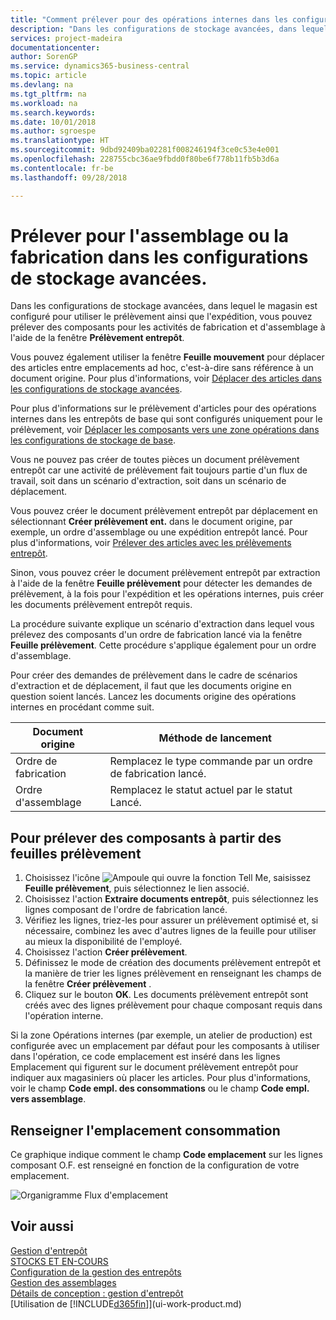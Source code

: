 ```yaml
---
title: "Comment prélever pour des opérations internes dans les configurations de stockage avancées | Microsoft Docs"
description: "Dans les configurations de stockage avancées, dans lequel le magasin est configuré pour utiliser le prélèvement ainsi que l'expédition, vous pouvez prélever des composants pour les activités de fabrication et d'assemblage à l'aide de la fenêtre **Prélèvement entrepôt**."
services: project-madeira
documentationcenter: 
author: SorenGP
ms.service: dynamics365-business-central
ms.topic: article
ms.devlang: na
ms.tgt_pltfrm: na
ms.workload: na
ms.search.keywords: 
ms.date: 10/01/2018
ms.author: sgroespe
ms.translationtype: HT
ms.sourcegitcommit: 9dbd92409ba02281f008246194f3ce0c53e4e001
ms.openlocfilehash: 228755cbc36ae9fbdd0f80be6f778b11fb5b3d6a
ms.contentlocale: fr-be
ms.lasthandoff: 09/28/2018

---
```

# <a name="pick-for-assembly-or-production-in-advanced-warehouse-configurations"></a>Prélever pour l'assemblage ou la fabrication dans les configurations de stockage avancées.
Dans les configurations de stockage avancées, dans lequel le magasin est configuré pour utiliser le prélèvement ainsi que l'expédition, vous pouvez prélever des composants pour les activités de fabrication et d'assemblage à l'aide de la fenêtre **Prélèvement entrepôt**.  

Vous pouvez également utiliser la fenêtre **Feuille mouvement** pour déplacer des articles entre emplacements ad hoc, c'est-à-dire sans référence à un document origine. Pour plus d'informations, voir [Déplacer des articles dans les configurations de stockage avancées](warehouse-how-to-move-items-in-advanced-warehousing.md).  

Pour plus d'informations sur le prélèvement d'articles pour des opérations internes dans les entrepôts de base qui sont configurés uniquement pour le prélèvement, voir [Déplacer les composants vers une zone opérations dans les configurations de stockage de base](warehouse-how-to-move-components-to-an-operation-area-in-basic-warehousing.md).  

Vous ne pouvez pas créer de toutes pièces un document prélèvement entrepôt car une activité de prélèvement fait toujours partie d'un flux de travail, soit dans un scénario d'extraction, soit dans un scénario de déplacement.  

Vous pouvez créer le document prélèvement entrepôt par déplacement en sélectionnant **Créer prélèvement ent.** dans le document origine, par exemple, un ordre d'assemblage ou une expédition entrepôt lancé. Pour plus d'informations, voir [Prélever des articles avec les prélèvements entrepôt](warehouse-how-to-pick-items-for-warehouse-shipment.md).  

Sinon, vous pouvez créer le document prélèvement entrepôt par extraction à l'aide de la fenêtre **Feuille prélèvement** pour détecter les demandes de prélèvement, à la fois pour l'expédition et les opérations internes, puis créer les documents prélèvement entrepôt requis.  

La procédure suivante explique un scénario d'extraction dans lequel vous prélevez des composants d'un ordre de fabrication lancé via la fenêtre **Feuille prélèvement**. Cette procédure s'applique également pour un ordre d'assemblage.  

Pour créer des demandes de prélèvement dans le cadre de scénarios d'extraction et de déplacement, il faut que les documents origine en question soient lancés. Lancez les documents origine des opérations internes en procédant comme suit.  

|Document origine|Méthode de lancement|  
|---------------------|--------------------|  
|Ordre de fabrication|Remplacez le type commande par un ordre de fabrication lancé.|  
|Ordre d'assemblage|Remplacez le statut actuel par le statut Lancé.|  

## <a name="to-pick-components-using-the-pick-worksheet"></a>Pour prélever des composants à partir des feuilles prélèvement  
1.  Choisissez l'icône ![Ampoule qui ouvre la fonction Tell Me](media/ui-search/search_small.png "Dites-moi ce que vous voulez faire"), saisissez **Feuille prélèvement**, puis sélectionnez le lien associé.  
2.  Choisissez l'action **Extraire documents entrepôt**, puis sélectionnez les lignes composant de l'ordre de fabrication lancé.  
3.  Vérifiez les lignes, triez-les pour assurer un prélèvement optimisé et, si nécessaire, combinez les avec d'autres lignes de la feuille pour utiliser au mieux la disponibilité de l'employé.  
4.  Choisissez l'action **Créer prélèvement**.  
5.  Définissez le mode de création des documents prélèvement entrepôt et la manière de trier les lignes prélèvement en renseignant les champs de la fenêtre **Créer prélèvement** .  
6.  Cliquez sur le bouton **OK**. Les documents prélèvement entrepôt sont créés avec des lignes prélèvement pour chaque composant requis dans l'opération interne.  

Si la zone Opérations internes (par exemple, un atelier de production) est configurée avec un emplacement par défaut pour les composants à utiliser dans l'opération, ce code emplacement est inséré dans les lignes Emplacement qui figurent sur le document prélèvement entrepôt pour indiquer aux magasiniers où placer les articles. Pour plus d'informations, voir le champ **Code empl. des consommations** ou le champ **Code empl. vers assemblage**.

## <a name="filling-the-consumption-bin"></a>Renseigner l'emplacement consommation
Ce graphique indique comment le champ **Code emplacement** sur les lignes composant O.F. est renseigné en fonction de la configuration de votre emplacement.

![Organigramme Flux d'emplacement](media/binflow.png "BinFlow")  

## <a name="see-also"></a>Voir aussi
[Gestion d'entrepôt](warehouse-manage-warehouse.md)  
[STOCKS ET EN-COURS](inventory-manage-inventory.md)  
[Configuration de la gestion des entrepôts](warehouse-setup-warehouse.md)     
[Gestion des assemblages](assembly-assemble-items.md)    
[Détails de conception : gestion d'entrepôt](design-details-warehouse-management.md)  
[Utilisation de [!INCLUDE[d365fin](includes/d365fin_md.md)]](ui-work-product.md)

